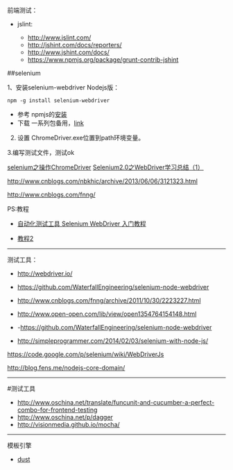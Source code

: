 前端测试：


- jslint:

	- http://www.jslint.com/
	- http://jshint.com/docs/reporters/
	- http://www.jshint.com/docs/
	- https://www.npmjs.org/package/grunt-contrib-jshint


##selenium

1、安装selenium-webdriver Nodejs版：

	npm -g install selenium-webdriver
	
- 参考 npmjs的[安装](https://www.npmjs.org/package/selenium-webdriver)
- 下载 一系列包备用，[link](http://docs.seleniumhq.org/download)


2. 设置  ChromeDriver.exe位置到path环境变量。


3.编写测试文件，测试ok



[selenium之操作ChromeDriver](http://softtest.chinaitlab.com/qita/946806.html)
[Selenium2.0之WebDriver学习总结（1）](http://qa.blog.163.com/blog/static/19014700220122231779/)

http://www.cnblogs.com/nbkhic/archive/2013/06/06/3121323.html


http://www.cnblogs.com/fnng/








PS:教程

- [自动化测试工具 Selenium WebDriver 入门教程](http://www.open-open.com/lib/view/open1354764154148.html)

- [教程2](http://wenku.baidu.com/link?url=RUN-vcwCsV2kUZxM-CsuGVazbd15EgEhj-xnzVFGDUYBfON6y3X0TtdYpwIj1RiZcKAQCSRApCMt-9MPhC8RDK)

----

测试工具：

-  http://webdriver.io/

- https://github.com/WaterfallEngineering/selenium-node-webdriver
- http://www.cnblogs.com/fnng/archive/2011/10/30/2223227.html
- http://www.open-open.com/lib/view/open1354764154148.html
- -https://github.com/WaterfallEngineering/selenium-node-webdriver
- http://simpleprogrammer.com/2014/02/03/selenium-with-node-js/

https://code.google.com/p/selenium/wiki/WebDriverJs

http://blog.fens.me/nodejs-core-domain/







--------
#测试工具

- http://www.oschina.net/translate/funcunit-and-cucumber-a-perfect-combo-for-frontend-testing
- http://www.oschina.net/p/dagger
- http://visionmedia.github.io/mocha/




-------------------
模板引擎

- [dust](http://blog.sprabbit.com/blog/2013/08/16/introduction-dustjs-1/)



